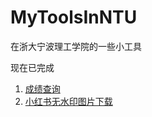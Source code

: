 # MyToolsInNTU
在浙大宁波理工学院的一些小工具

现在已完成
1. [成绩查询](https://github.com/bellongyan/MyToolsInNTU/tree/main/ScoreSearch)
2. [小红书无水印图片下载](https://github.com/bellongyan/MyToolsInNTU/tree/main/XiaoHongShu)
